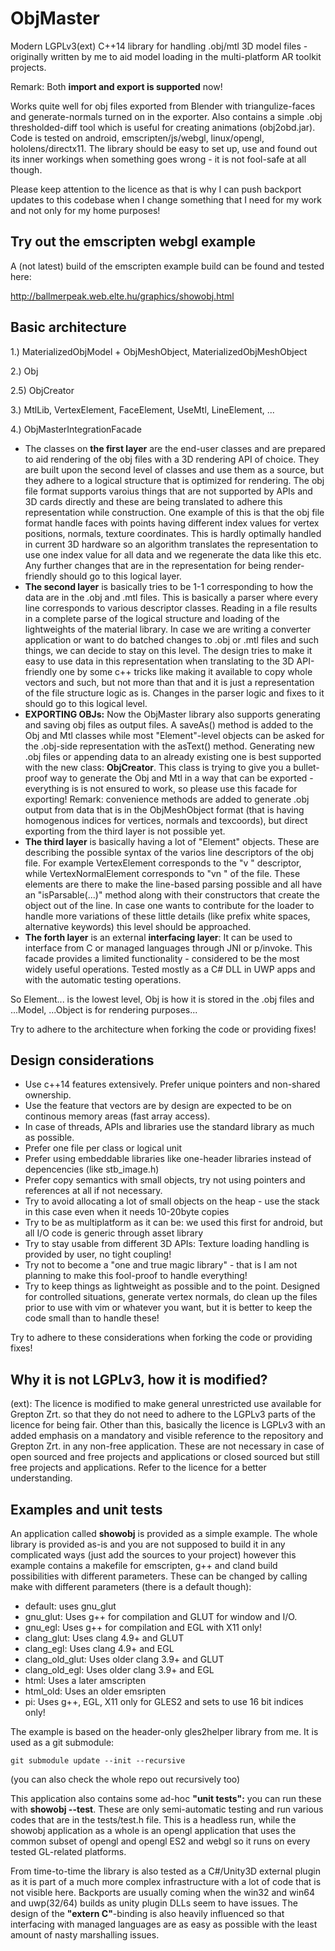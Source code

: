 # ObjMaster
Modern LGPLv3(ext) C++14 library for handling .obj/mtl 3D model files - originally written by me to aid model loading in the multi-platform AR toolkit projects.

Remark: Both **import and export is supported** now!

Works quite well for obj files exported from Blender with triangulize-faces and generate-normals turned on in the exporter. Also contains a simple .obj thresholded-diff tool which is useful for creating animations (obj2obd.jar). Code is tested on android, emscripten/js/webgl, linux/opengl, hololens/directx11. The library should be easy to set up, use and found out its inner workings when something goes wrong - it is not fool-safe at all though.

Please keep attention to the licence as that is why I can push backport updates to this codebase when I change something that I need for my work and not only for my home purposes!

Try out the emscripten webgl example
------------------------------------

A (not latest) build of the emscripten example build can be found and tested here:

http://ballmerpeak.web.elte.hu/graphics/showobj.html

Basic architecture
------------------

1.) MaterializedObjModel + ObjMeshObject, MaterializedObjMeshObject

2.) Obj

2.5) ObjCreator

3.) MtlLib, VertexElement, FaceElement, UseMtl, LineElement, ...

4.) ObjMasterIntegrationFacade

- The classes on **the first layer** are the end-user classes and are prepared to aid rendering of the obj files with a 3D rendering API of choice. They are built upon the second level of classes and use them as a source, but they adhere to a logical structure that is optimized for rendering. The obj file format supports varoius things that are not supported by APIs and 3D cards directly and these are being translated to adhere this representation while construction. One example of this is that the obj file format handle faces with points having different index values for vertex positions, normals, texture coordinates. This is hardly optimally handled in current 3D hardware so an algorithm translates the representation to use one index value for all data and we regenerate the data like this etc. Any further changes that are in the representation for being render-friendly should go to this logical layer.
- **The second layer** is basically tries to be 1-1 corresponding to how the data are in the .obj and .mtl files. This is basically a parser where every line corresponds to various descriptor classes. Reading in a file results in a complete parse of the logical structure and loading of the lightweights of the material library. In case we are writing a converter application or want to do batched changes to .obj or .mtl files and such things, we can decide to stay on this level. The design tries to make it easy to use data in this representation when translating to the 3D API-friendly one by some c++ tricks like making it available to copy whole vectors and such, but not more than that and it is just a representation of the file structure logic as is. Changes in the parser logic and fixes to it should go to this logical level.
- **EXPORTING OBJs:** Now the ObjMaster library also supports generating and saving obj files as output files. A saveAs() method is added to the Obj and Mtl classes while most "Element"-level objects can be asked for the .obj-side representation with the asText() method. Generating new .obj files or appending data to an already existing one is best supported with the new class: **ObjCreator**. This class is trying to give you a bullet-proof way to generate the Obj and Mtl in a way that can be exported - everything is is not ensured to work, so please use this facade for exporting! Remark: convenience methods are added to generate .obj output from data that is in the ObjMeshObject format (that is having homogenous indices for vertices, normals and texcoords), but direct exporting from the third layer is not possible yet.
- **The third layer** is basically having a lot of "Element" objects. These are describing the possible syntax of the varios line descriptors of the obj file. For example VertexElement corresponds to the "v <parameters>" descriptor, while VertexNormalElement corresponds to "vn <params>" of the file. These elements are there to make the line-based parsing possible and all have an "isParsable(...)" method along with their constructors that create the object out of the line. In case one wants to contribute for the loader to handle more variations of these little details (like prefix white spaces, alternative keywords) this level should be approached.
- **The forth layer** is an external **interfacing layer**: It can be used to interface from C or managed languages through JNI or p/invoke. This facade provides a limited functionality - considered to be the most widely useful operations. Tested mostly as a C# DLL in UWP apps and with the automatic testing operations.

So Element... is the lowest level, Obj is how it is stored in the .obj files and ...Model, ...Object is for rendering purposes...

Try to adhere to the architecture when forking the code or providing fixes!
 
Design considerations
---------------------
- Use c++14 features extensively. Prefer unique pointers and non-shared ownership.
- Use the feature that vectors are by design are expected to be on continous memory areas (fast array access).
- In case of threads, APIs and libraries use the standard library as much as possible.
- Prefer one file per class or logical unit
- Prefer using embeddable libraries like one-header libraries instead of depencencies (like stb_image.h)
- Prefer copy semantics with small objects, try not using pointers and references at all if not necessary.
- Try to avoid allocating a lot of small objects on the heap - use the stack in this case even when it needs 10-20byte copies
- Try to be as multiplatform as it can be: we used this first for android, but all I/O code is generic through asset library
- Try to stay usable from different 3D APIs: Texture loading handling is provided by user, no tight coupling!
- Try not to become a "one and true magic library" - that is I am not planning to make this fool-proof to handle everything!
- Try to keep things as lightweight as possible and to the point. Designed for controlled situations, generate vertex normals, do clean up the files prior to use with vim or whatever you want, but it is better to keep the code small than to handle these!

Try to adhere to these considerations when forking the code or providing fixes!

Why it is not LGPLv3, how it is modified?
-----------------------------------------
(ext): The licence is modified to make general unrestricted use available for Grepton Zrt. so that they do not need to adhere to the LGPLv3 parts of the licence for being fair. Other than this, basically the licence is LGPLv3 with an added emphasis on a mandatory and visible reference to the repository and Grepton Zrt. in any non-free application. These are not necessary in case of open sourced and free projects and applications or closed sourced but still free projects and applications. Refer to the licence for a better understanding.

Examples and unit tests
-----------------------

An application called **showobj** is provided as a simple example. The whole library is provided as-is and you are not supposed to build it in any complicated ways (just add the sources to your project) however this example contains a makefile for emscripten, g++ and cland build possibilities with different parameters. These can be changed by calling make with different parameters (there is a default though):

* default: uses gnu_glut
* gnu_glut: Uses g++ for compilation and GLUT for window and I/O.
* gnu_egl: Uses g++ for compilation and EGL with X11 only!
* clang_glut: Uses clang 4.9+ and GLUT
* clang_egl: Uses clang 4.9+ and EGL
* clang_old_glut: Uses older clang 3.9+ and GLUT
* clang_old_egl: Uses older clang 3.9+ and EGL
* html: Uses a later amscripten
* html_old: Uses an older emsripten
* pi: Uses g++, EGL, X11 only for GLES2 and sets to use 16 bit indices only!

The example is based on the header-only gles2helper library from me. It is used as a git submodule:

	git submodule update --init --recursive

(you can also check the whole repo out recursively too)

This application also contains some ad-hoc **"unit tests":** you can run these with **showobj --test**. These are only semi-automatic testing and run various codes that are in the tests/test.h file. This is a headless run, while the showobj application as a whole is an opengl application that uses the common subset of opengl and opengl ES2 and webgl so it runs on every tested GL-related platforms.

From time-to-time the library is also tested as a C#/Unity3D external plugin as it is part of a much more complex infrastructure with a lot of code that is not visible here. Backports are usually coming when the win32 and win64 and uwp(32/64) builds as unity plugin DLLs seem to have issues. The design of the **"extern C"**-binding is also heavily influenced so that interfacing with managed languages are as easy as possible with the least amount of nasty marshalling issues.

